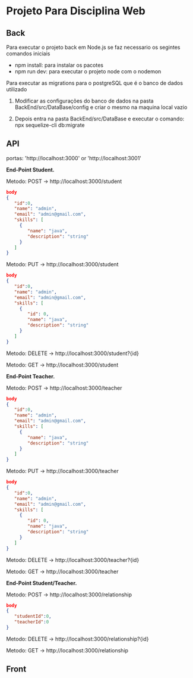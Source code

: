 # Projeto Para Disciplina Web


## Back

Para executar o projeto back em Node.js se faz necessario os segintes comandos iniciais

- npm install: para instalar os pacotes
- npm run dev: para executar o projeto node com o nodemon

Para executar as migrations para o postgreSQL que é o banco de dados utilizado

1. Modificar as configurações do banco de dados na pasta BackEnd/src/DataBase/config e criar o mesmo na maquina local vazio

2. Depois entra na pasta BackEnd/src/DataBase e executar o comando: npx sequelize-cli db:migrate

## API

portas: 'http://localhost:3000' or 'http://localhost:3001'

**End-Point Student.**

Metodo: POST   ->  http://localhost:3000/student

```json
body
{
   "id":0,
   "name": "admin",
   "email": "admin@gmail.com",
   "skills": [
     {
        "name": "java",
        "description": "string"
     }
   ]
}
```

Metodo: PUT    ->  http://localhost:3000/student

```json
body
{
   "id":0,
   "name": "admin",
   "email": "admin@gmail.com",
   "skills": [
     {
        "id": 0,
        "name": "java",
        "description": "string"
     }
   ]
}
```

Metodo: DELETE ->  http://localhost:3000/student?{id}

Metodo: GET    ->  http://localhost:3000/student


**End-Point Teacher.**


Metodo: POST   ->  http://localhost:3000/teacher

```json
body
{
   "id":0,
   "name": "admin",
   "email": "admin@gmail.com",
   "skills": [
     {
        "name": "java",
        "description": "string"
     }
   ]
}
```

Metodo: PUT    ->  http://localhost:3000/teacher

```json
body
{
   "id":0,
   "name": "admin",
   "email": "admin@gmail.com",
   "skills": [
     {
        "id": 0,
        "name": "java",
        "description": "string"
     }
   ]
}
```

Metodo: DELETE ->  http://localhost:3000/teacher?{id}

Metodo: GET    ->  http://localhost:3000/teacher



**End-Point Student/Teacher.**

Metodo: POST   ->  http://localhost:3000/relationship

```json
body
{
   "studentId":0,
   "teacherId":0
}
```

Metodo: DELETE ->  http://localhost:3000/relationship?{id}

Metodo: GET    ->  http://localhost:3000/relationship

## Front